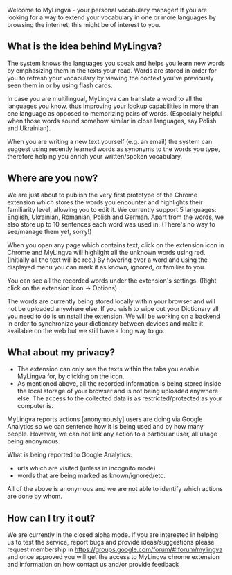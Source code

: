 
Welcome to MyLingva - your personal vocabulary manager! If you are looking for a way to extend your vocabulary in one or more languages by browsing the internet, this might be of interest to you.

## What is the idea behind MyLingva?
The system knows the languages you speak and helps you learn new words by emphasizing them in the texts your read. Words are stored in order for you to refresh your vocabulary by viewing the context you've previously seen them in or by using flash cards.

In case you are multilingual, MyLingva can translate a word to all the languages you know, thus improving your lookup capabilities in more than one language as opposed to memorizing pairs of words. (Especially helpful when those words sound somehow similar in close languages, say Polish and Ukrainian).

When you are writing a new text yourself (e.g. an email) the system can suggest using recently learned words as synonyms to the words you type, therefore helping you enrich your written/spoken vocabulary.

## Where are you now?
We are just about to publish the very first prototype of the Chrome extension which stores the words you encounter and highlights their familiarity level, allowing you to edit it. We currently support 5 languages: English, Ukrainian, Romanian, Polish and German. Apart from the words, we also store up to 10 sentences each word was used in. (There's no way to see/manage them yet, sorry!)

When you open any page which contains text, click on the extension icon in Chrome and MyLingva will highlight all the unknown words using red. (Initially all the text will be red.) By hovering over a word and using the displayed menu you can mark it as known, ignored, or familiar to you.

You can see all the recorded words under the extension's settings. (Right click on the extension icon -> Options).

The words are currently being stored locally within your browser and will not be uploaded anywhere else. If you wish to wipe out your Dictionary all you need to do is uninstall the extension. We will be working on a backend in order to synchronize your dictionary between devices and make it available on the web but we still have a long way to go.

## What about my privacy?
* The extension can only see the texts within the tabs you enable MyLingva for, by clicking on the icon.
* As mentioned above, all the recorded information is being stored inside the local storage of your browser and is not being uploaded anywhere else. The access to the collected data is as restricted/protected as your computer is.

MyLingva reports actions [anonymously] users are doing via Google Analytics so we can sentence how it is being used and by how many people. However, we can not link any action to a particular user, all usage being anonymous.

What is being reported to Google Analytics:
* urls which are visited (unless in incognito mode)
* words that are being marked as known/ignored/etc.

All of the above is anonymous and we are not able to identify which actions are done by whom.

## How can I try it out?
We are currently in the closed alpha mode. If you are interested in helping us to test the service, report bugs and provide ideas/suggestions please request membership in https://groups.google.com/forum/#!forum/mylingva and once approved you will get the access to MyLingva chrome extension and information on how contact us and/or provide feedback

